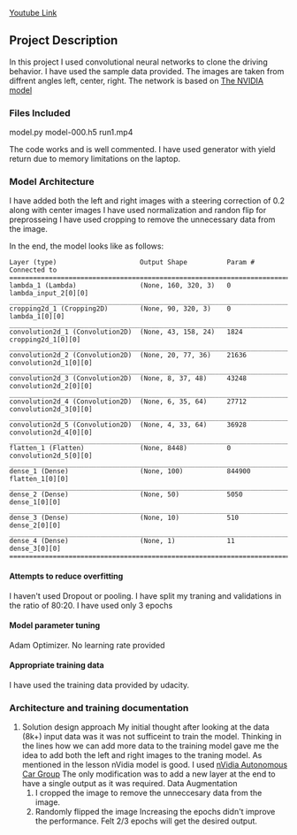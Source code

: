 [Youtube Link](https://youtu.be/ALuYGvn1DVM)

## Project Description
In this project I used convolutional neural networks to clone the driving behavior. I have used the sample data provided. 
The images are taken from diffrent angles left, center, right.
The network is based on [The NVIDIA model](https://devblogs.nvidia.com/parallelforall/deep-learning-self-driving-cars/)

### Files Included
model.py
model-000.h5
run1.mp4

The code works and is well commented. I have used generator with yield return due to memory limitations on the laptop.

### Model Architecture
I have added both the left and right images with a steering correction of 0.2 along with center images
I have used normalization and randon flip for preprosseing
I have used cropping to remove the unnecessary data from the image.

In the end, the model looks like as follows:

```
Layer (type)                     Output Shape          Param #     Connected to                     
====================================================================================================
lambda_1 (Lambda)                (None, 160, 320, 3)   0           lambda_input_2[0][0]             
____________________________________________________________________________________________________
cropping2d_1 (Cropping2D)        (None, 90, 320, 3)    0           lambda_1[0][0]                   
____________________________________________________________________________________________________
convolution2d_1 (Convolution2D)  (None, 43, 158, 24)   1824        cropping2d_1[0][0]               
____________________________________________________________________________________________________
convolution2d_2 (Convolution2D)  (None, 20, 77, 36)    21636       convolution2d_1[0][0]            
____________________________________________________________________________________________________
convolution2d_3 (Convolution2D)  (None, 8, 37, 48)     43248       convolution2d_2[0][0]            
____________________________________________________________________________________________________
convolution2d_4 (Convolution2D)  (None, 6, 35, 64)     27712       convolution2d_3[0][0]            
____________________________________________________________________________________________________
convolution2d_5 (Convolution2D)  (None, 4, 33, 64)     36928       convolution2d_4[0][0]            
____________________________________________________________________________________________________
flatten_1 (Flatten)              (None, 8448)          0           convolution2d_5[0][0]            
____________________________________________________________________________________________________
dense_1 (Dense)                  (None, 100)           844900      flatten_1[0][0]                  
____________________________________________________________________________________________________
dense_2 (Dense)                  (None, 50)            5050        dense_1[0][0]                    
____________________________________________________________________________________________________
dense_3 (Dense)                  (None, 10)            510         dense_2[0][0]                    
____________________________________________________________________________________________________
dense_4 (Dense)                  (None, 1)             11          dense_3[0][0]                    
====================================================================================================
```

#### Attempts to reduce overfitting
I haven't used Dropout or pooling. I have split my traning and validations in the ratio of 80:20. I have used only 3 epochs

#### Model parameter tuning
Adam Optimizer. No learning rate provided
#### Appropriate training data
I have used the training data provided by udacity.

### Architecture and training documentation
1. Solution design approach
    My initial thought after looking at the data (8k+) input data was it was not sufficeint to train the model. Thinking in the lines how we can add more data to the training model gave me the idea to add both the left and right images to the traning model. As mentioned in the lesson nVidia model is good.
I used  [nVidia Autonomous Car Group](https://devblogs.nvidia.com/parallelforall/deep-learning-self-driving-cars/) The only modification was to add a new layer at the end to have a single output as it was required.
Data Augmentation
    1. I cropped the image to remove the unneccesary data from the image.
    2. Randomly flipped the image
Increasing the epochs didn't improve the performance. Felt 2/3 epochs will get the desired output.


